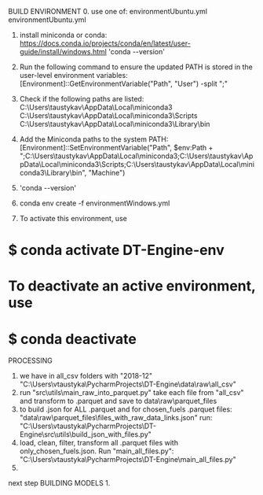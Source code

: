 BUILD ENVIRONMENT
0. use one of:
environmentUbuntu.yml 
environmentUbuntu.yml
1. install miniconda or conda:
https://docs.conda.io/projects/conda/en/latest/user-guide/install/windows.html
'conda --version'
2. Run the following command to ensure the updated PATH is stored in the user-level environment variables:
[Environment]::GetEnvironmentVariable("Path", "User") -split ";"

3. Check if the following paths are listed:
C:\Users\taustykav\AppData\Local\miniconda3
C:\Users\taustykav\AppData\Local\miniconda3\Scripts
C:\Users\taustykav\AppData\Local\miniconda3\Library\bin

4. Add the Miniconda paths to the system PATH:
[Environment]::SetEnvironmentVariable("Path", $env:Path + ";C:\Users\taustykav\AppData\Local\miniconda3;C:\Users\taustykav\AppData\Local\miniconda3\Scripts;C:\Users\taustykav\AppData\Local\miniconda3\Library\bin", "Machine")

5. 'conda --version'

6. conda env create -f environmentWindows.yml

7. To activate this environment, use
#
#     $ conda activate DT-Engine-env
#
# To deactivate an active environment, use
#
#     $ conda deactivate

PROCESSING
1. we have in all_csv folders with "2018-12"
"C:\Users\vtaustyka\PycharmProjects\DT-Engine\data\raw\all_csv"
2. run 
"src\utils\main_raw_into_parquet.py"
take each file from "all_csv" and transform to .parquet and save to
data\raw\parquet_files
3. to build .json for ALL .parquet and for chosen_fuels .parquet files:
"data\raw\parquet_files\files_with_raw_data_links.json"
run:
"C:\Users\vtaustyka\PycharmProjects\DT-Engine\src\utils\build_json_with_files.py"
4. load, clean, filter, transform all .parquet files with only_chosen_fuels.json. Run "main_all_files.py":
"C:\Users\vtaustyka\PycharmProjects\DT-Engine\main_all_files.py"
5. 

next step BUILDING MODELS
1. 